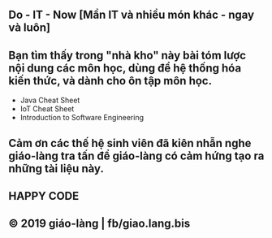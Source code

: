 ## Do - IT - Now [Mần IT và nhiều món khác - ngay và luôn]

## Bạn tìm thấy trong "nhà kho" này bài tóm lược nội dung các môn học, dùng để hệ thống hóa kiến thức, và dành cho ôn tập môn học.
* Java Cheat Sheet
* IoT Cheat Sheet
* Introduction to Software Engineering

## Cảm ơn các thế hệ sinh viên đã kiên nhẫn nghe giáo-làng tra tấn để giáo-làng có cảm hứng tạo ra những tài liệu này.
## HAPPY CODE

## © 2019 giáo-làng | fb/giao.lang.bis
